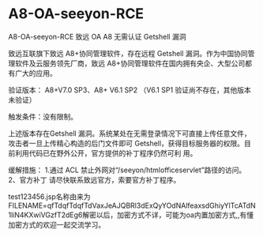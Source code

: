 # A8-OA-seeyon-RCE
A8-OA-seeyon-RCE
致远 OA A8 无需认证 Getshell 漏洞

致远互联旗下致远 A8+协同管理软件，存在远程 Getshell 漏洞。作为中国协同管理软件及云服务领先厂商，致远 A8+协同管理软件在国内拥有央企、大型公司都有广大的应用。

验证版本： 
A8+V7.0 SP3、A8+ V6.1 SP2 
（V6.1 SP1 验证尚不存在，其他版本未验证） 

触发条件：没有限制。 

上述版本存在Getshell 漏洞。系统某处在无需登录情况下可直接上传任意文件，攻击者一旦上传精心构造的后门文件即可 Getshell，获得目标服务器的权限。目前利用代码已在野外公开，官方提供的补丁程序仍然可利
用。

缓解措施：
1.通过 ACL 禁止外网对“/seeyon/htmlofficeservlet”路径的访问。 
2、官方补丁 
请尽快联系致远官方，索要官方补丁程序。

test123456.jsp名称由来为FILENAME=qfTdqfTdqfTdVaxJeAJQBRl3dExQyYOdNAlfeaxsdGhiyYlTcATdN1liN4KXwiVGzfT2dEg6解密以后，加密方式不详，可能为oa内置加密方式,,有懂加密方式的欢迎一起交流学习。
